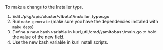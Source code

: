 To make a change to the Installer type.

1. Edit ./pkg/apis/cluster/v1beta1/installer_types.go
1. Run `make generate` (make sure you have the dependencies installed with `make deps`)
1. Define a new bash variable in kurl_util/cmd/yamltobash/main.go to hold the value of the new field.
1. Use the new bash variable in kurl install scripts.
